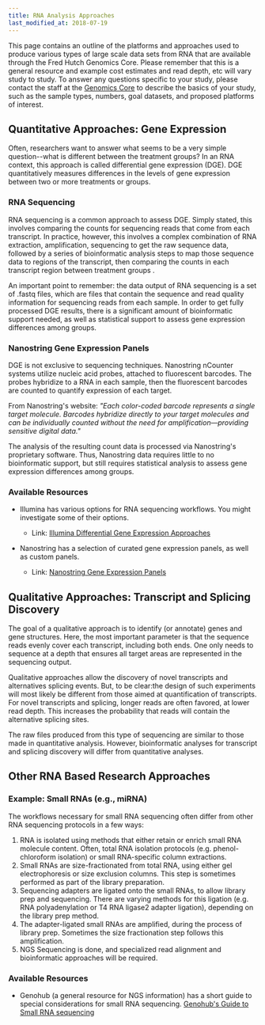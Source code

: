 ```yaml
---
title: RNA Analysis Approaches
last_modified_at: 2018-07-19
---
```


This page contains an outline of the platforms and approaches used to produce various types of large scale data sets from RNA that are available through the Fred Hutch Genomics Core. Please remember that this is a general resource and example cost estimates and read depth, etc will vary study to study. To answer any questions specific to your study, please contact the staff at the [Genomics Core](https://sharedresources.fredhutch.org/core-facilities/genomics) to describe the basics of your study, such as the sample types, numbers, goal datasets, and proposed platforms of interest.

## Quantitative Approaches: Gene Expression
Often, researchers want to answer what seems to be a very simple question--what is different between the treatment groups?  In an RNA context, this approach is called differential gene expression (DGE). DGE quantitatively measures differences in the levels of gene expression between two or more treatments or groups.

### RNA Sequencing
RNA sequencing is a common approach to assess DGE.  Simply stated, this involves comparing the counts for sequencing reads that come from each transcript. In practice, however, this involves a complex combination of RNA extraction, amplification, sequencing to get the raw sequence data, followed by a series of bioinformatic analysis steps to map those sequence data to regions of the transcript, then comparing the counts in each transcript region between treatment groups .

An important point to remember: the data output of RNA sequencing is a set of .fastq files, which are files that contain the sequence and read quality information for sequencing reads from each sample.  In order to get fully processed DGE results, there is a significant amount of bioinformatic support needed, as well as statistical support to assess gene expression differences among groups.

### Nanostring Gene Expression Panels
DGE is not exclusive to sequencing techniques.  Nanostring nCounter systems utilize nucleic acid probes, attached to fluorescent barcodes. The probes hybridize to a RNA in each sample, then the fluorescent barcodes are counted to quantify expression of each target.

From Nanostring's website:
*"Each color-coded barcode represents a single target molecule. Barcodes hybridize directly to your target molecules and can be individually counted without the need for amplification—providing sensitive digital data."*

The analysis of the resulting count data is processed via Nanostring's proprietary software.  Thus, Nanostring data requires little to no bioinformatic support, but still requires statistical analysis to assess gene expression differences among groups.


### Available Resources
  - Illumina has various options for RNA sequencing workflows. You might investigate some of their options.
    - Link:  [Illumina Differential Gene Expression Approaches ](https://www.illumina.com/techniques/popular-applications/gene-expression-transcriptome-analysis.html)


  - Nanostring has a selection of curated gene expression panels, as well as custom panels.
    - Link:  [Nanostring Gene Expression Panels](https://www.nanostring.com/products/gene-expression-panels)



## Qualitative Approaches: Transcript and Splicing Discovery
The goal of a qualitative approach is to identify (or annotate) genes and gene structures.  Here, the most important parameter is that the sequence reads evenly cover each transcript, including both ends.  One only needs to sequence at a depth that ensures all target areas are represented in the sequencing output.

Qualitative approaches allow the discovery of novel transcripts and alternatives splicing events.  But, to be clear:the design of such experiments will most likely be different from those aimed at quantification of transcripts. For novel transcripts and splicing, longer reads are often favored, at lower read depth.  This increases the probability  that reads will contain the alternative splicing sites.  

The raw files produced from this type of sequencing are similar to those made in quantitative analysis. However, bioinformatic analyses for transcript and splicing discovery will differ from quantitative analyses.


## Other RNA Based Research Approaches

### Example:  Small RNAs (e.g., miRNA)

The workflows necessary for small RNA sequencing often differ from other RNA sequencing protocols in a few ways:
1. RNA is isolated using methods that either retain or enrich small RNA molecule content. Often, total RNA isolation protocols (e.g.  phenol-chloroform isolation) or small RNA-specific column extractions.
2. Small RNAs are size-fractionated from total RNA, using either gel electrophoresis or size exclusion columns.  This step is sometimes performed as part of the library preparation.
3. Sequencing adapters are ligated onto the small RNAs, to allow library prep and sequencing.  There are varying methods for this ligation (e.g. RNA polyadenylation or T4 RNA ligase2 adapter ligation), depending on the library prep method.
4. The adapter-ligated small RNAs are amplified, during the process of library prep. Sometimes the size fractionation step follows this amplification.
5. NGS Sequencing is done, and specialized read alignment and bioinformatic approaches will be required.  


### Available Resources
- Genohub (a general resource for NGS information) has a short guide to special considerations for small RNA sequencing. [Genohub's Guide to Small RNA sequencing](https://genohub.com/services/sequencing/illumina-miRNA-sequencing-services/)
